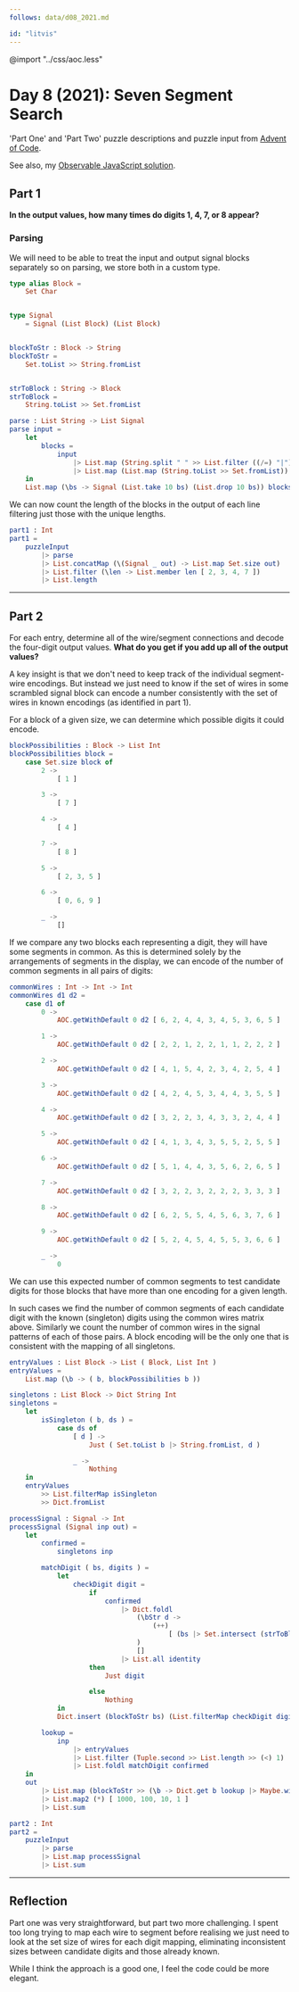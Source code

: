 ```yaml
---
follows: data/d08_2021.md

id: "litvis"
---
```


@import "../css/aoc.less"

# Day 8 (2021): Seven Segment Search

'Part One' and 'Part Two' puzzle descriptions and puzzle input from [Advent of Code](https://adventofcode.com/2021/day/8).

See also, my [Observable JavaScript solution](https://observablehq.com/@jwolondon/advent-of-code-2021-day-8).

## Part 1

**In the output values, how many times do digits 1, 4, 7, or 8 appear?**

### Parsing

We will need to be able to treat the input and output signal blocks separately so on parsing, we store both in a custom type.

```elm {l}
type alias Block =
    Set Char


type Signal
    = Signal (List Block) (List Block)


blockToStr : Block -> String
blockToStr =
    Set.toList >> String.fromList


strToBlock : String -> Block
strToBlock =
    String.toList >> Set.fromList
```

```elm {l}
parse : List String -> List Signal
parse input =
    let
        blocks =
            input
                |> List.map (String.split " " >> List.filter ((/=) "|"))
                |> List.map (List.map (String.toList >> Set.fromList))
    in
    List.map (\bs -> Signal (List.take 10 bs) (List.drop 10 bs)) blocks
```

We can now count the length of the blocks in the output of each line filtering just those with the unique lengths.

```elm {l r}
part1 : Int
part1 =
    puzzleInput
        |> parse
        |> List.concatMap (\(Signal _ out) -> List.map Set.size out)
        |> List.filter (\len -> List.member len [ 2, 3, 4, 7 ])
        |> List.length
```

---

## Part 2

For each entry, determine all of the wire/segment connections and decode the four-digit output values. **What do you get if you add up all of the output values?**

A key insight is that we don't need to keep track of the individual segment-wire encodings. But instead we just need to know if the set of wires in some scrambled signal block can encode a number consistently with the set of wires in known encodings (as identified in part 1).

For a block of a given size, we can determine which possible digits it could encode.

```elm {l}
blockPossibilities : Block -> List Int
blockPossibilities block =
    case Set.size block of
        2 ->
            [ 1 ]

        3 ->
            [ 7 ]

        4 ->
            [ 4 ]

        7 ->
            [ 8 ]

        5 ->
            [ 2, 3, 5 ]

        6 ->
            [ 0, 6, 9 ]

        _ ->
            []
```

If we compare any two blocks each representing a digit, they will have some segments in common. As this is determined solely by the arrangements of segments in the display, we can encode of the number of common segments in all pairs of digits:

```elm {l}
commonWires : Int -> Int -> Int
commonWires d1 d2 =
    case d1 of
        0 ->
            AOC.getWithDefault 0 d2 [ 6, 2, 4, 4, 3, 4, 5, 3, 6, 5 ]

        1 ->
            AOC.getWithDefault 0 d2 [ 2, 2, 1, 2, 2, 1, 1, 2, 2, 2 ]

        2 ->
            AOC.getWithDefault 0 d2 [ 4, 1, 5, 4, 2, 3, 4, 2, 5, 4 ]

        3 ->
            AOC.getWithDefault 0 d2 [ 4, 2, 4, 5, 3, 4, 4, 3, 5, 5 ]

        4 ->
            AOC.getWithDefault 0 d2 [ 3, 2, 2, 3, 4, 3, 3, 2, 4, 4 ]

        5 ->
            AOC.getWithDefault 0 d2 [ 4, 1, 3, 4, 3, 5, 5, 2, 5, 5 ]

        6 ->
            AOC.getWithDefault 0 d2 [ 5, 1, 4, 4, 3, 5, 6, 2, 6, 5 ]

        7 ->
            AOC.getWithDefault 0 d2 [ 3, 2, 2, 3, 2, 2, 2, 3, 3, 3 ]

        8 ->
            AOC.getWithDefault 0 d2 [ 6, 2, 5, 5, 4, 5, 6, 3, 7, 6 ]

        9 ->
            AOC.getWithDefault 0 d2 [ 5, 2, 4, 5, 4, 5, 5, 3, 6, 6 ]

        _ ->
            0
```

We can use this expected number of common segments to test candidate digits for those blocks that have more than one encoding for a given length.

In such cases we find the number of common segments of each candidate digit with the known (singleton) digits using the common wires matrix above. Similarly we count the number of common wires in the signal patterns of each of those pairs. A block encoding will be the only one that is consistent with the mapping of all singletons.

```elm {l}
entryValues : List Block -> List ( Block, List Int )
entryValues =
    List.map (\b -> ( b, blockPossibilities b ))
```

```elm {l}
singletons : List Block -> Dict String Int
singletons =
    let
        isSingleton ( b, ds ) =
            case ds of
                [ d ] ->
                    Just ( Set.toList b |> String.fromList, d )

                _ ->
                    Nothing
    in
    entryValues
        >> List.filterMap isSingleton
        >> Dict.fromList
```

```elm {l}
processSignal : Signal -> Int
processSignal (Signal inp out) =
    let
        confirmed =
            singletons inp

        matchDigit ( bs, digits ) =
            let
                checkDigit digit =
                    if
                        confirmed
                            |> Dict.foldl
                                (\bStr d ->
                                    (++)
                                        [ (bs |> Set.intersect (strToBlock bStr) |> Set.size) == commonWires digit d ]
                                )
                                []
                            |> List.all identity
                    then
                        Just digit

                    else
                        Nothing
            in
            Dict.insert (blockToStr bs) (List.filterMap checkDigit digits |> List.head |> Maybe.withDefault 0)

        lookup =
            inp
                |> entryValues
                |> List.filter (Tuple.second >> List.length >> (<) 1)
                |> List.foldl matchDigit confirmed
    in
    out
        |> List.map (blockToStr >> (\b -> Dict.get b lookup |> Maybe.withDefault 0))
        |> List.map2 (*) [ 1000, 100, 10, 1 ]
        |> List.sum
```

```elm {l r}
part2 : Int
part2 =
    puzzleInput
        |> parse
        |> List.map processSignal
        |> List.sum
```

---

## Reflection

Part one was very straightforward, but part two more challenging. I spent too long trying to map each wire to segment before realising we just need to look at the set size of wires for each digit mapping, eliminating inconsistent sizes between candidate digits and those already known.

While I think the approach is a good one, I feel the code could be more elegant.
